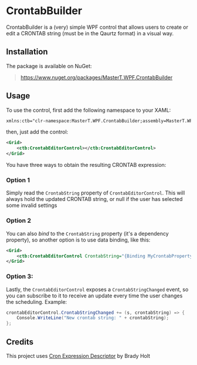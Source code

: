 # CrontabBuilder

CrontabBuilder is a (very) simple WPF control that allows users to create or edit a CRONTAB string (must be in the Qaurtz format) in a visual way.

## Installation

The package is available on NuGet:
> https://www.nuget.org/packages/MasterT.WPF.CrontabBuilder

## Usage

To use the control, first add the following namespace to your XAML:

```XML
xmlns:ctb="clr-namespace:MasterT.WPF.CrontabBuilder;assembly=MasterT.WPF.CrontabBuilder"
```

then, just add the control:
```XML
<Grid>
    <ctb:CrontabEditorControl></ctb:CrontabEditorControl>
</Grid>
  ```

You have three ways to obtain the resulting CRONTAB expression:
### Option 1
Simply read the `CrontabString` property of `CrontabEditorControl`. This will always hold the updated CRONTAB string, or null if the user has selected some invalid settings

### Option 2
You can also *bind* to the `CrontabString` property (it's a dependency property), so another option is to use data binding, like this:
```XML
<Grid>
    <ctb:CrontabEditorControl CrontabString="{Binding MyCrontabProperty}"></ctb:CrontabEditorControl>
</Grid>
  ```

### Option 3:
Lastly, the `CrontabEditorControl` exposes a `CrontabStringChanged` event, so you can subscribe to it to receive an update every time the user changes the scheduling. Example:
```C#
crontabEditorControl.CrontabStringChanged += (s, crontabString) => {
    Console.WriteLine("New crontab string: " + crontabString);
};
```

## Credits

This project uses [Cron Expression Descriptor](https://github.com/bradymholt/cron-expression-descriptor) by Brady Holt 